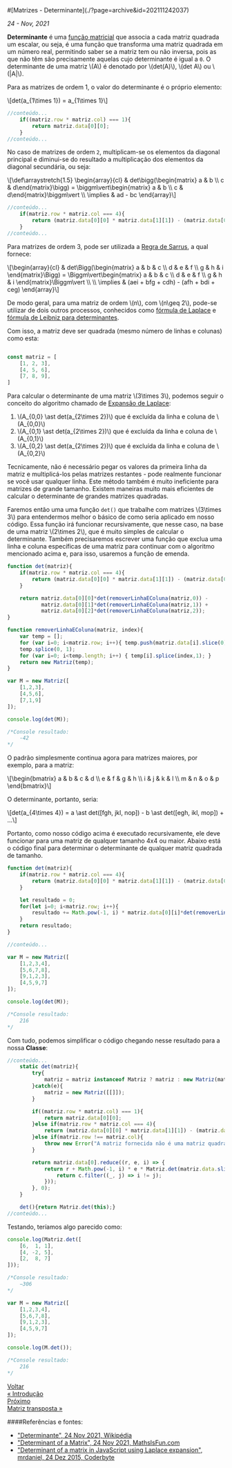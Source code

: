 <div markdown="1" class="capa" style="background-image: url(%PUBLIC_URL%/assets/images/001.jpg);">
#[Matrizes - Determinante](./?page=archive&id=202111242037)
</div>

*24 - Nov, 2021*

**Determinante** é uma [função matricial](https://pt.wikipedia.org/wiki/Fun%C3%A7%C3%A3o_matricial) que associa a cada matriz quadrada um escalar, ou seja, é uma função que transforma uma matriz quadrada em um número real, permitindo saber se a matriz tem ou não inversa, pois as que não têm são precisamente aquelas cujo determinante é igual a `0`. O determinante de uma matriz \\(A\\) é denotado por \\(det(A)\\), \\(det A\\) ou \\(|A|\\).

Para as matrizes de ordem 1, o valor do determinante é o próprio elemento:

\\[det(a\_{1\times 1}) = a\_{1\times 1}\\]

```js
//conteúdo...
    if((matriz.row * matriz.col) === 1){
        return matriz.data[0][0];
    }
//conteúdo...
```

No caso de matrizes de ordem `2`, multiplicam-se os elementos da diagonal principal e diminui-se do resultado a multiplicação dos elementos da diagonal secundária, ou seja:

\\[\def\arraystretch{1.5} \begin{array}{cl} &amp; det\bigg(\begin{matrix} a & b \\\\ c & d\end{matrix}\bigg) = \biggm\vert\begin{matrix} a & b \\\\ c & d\end{matrix}\biggm\vert \\\\ \implies &amp; ad - bc \end{array}\\]

```js
//conteúdo...
    if(matriz.row * matriz.col === 4){
        return (matriz.data[0][0] * matriz.data[1][1]) - (matriz.data[0][1] * matriz.data[1][0]);
    }
//conteúdo...
```

Para matrizes de ordem 3, pode ser utilizada a [Regra de Sarrus](https://pt.wikipedia.org/wiki/Regra_de_Sarrus), a qual fornece:

\\[\begin{array}{cl} &amp; det\Bigg(\begin{matrix} a & b & c \\\\ d & e & f  \\\\ g & h & i \end{matrix}\Bigg) = \Biggm\vert\begin{matrix} a & b & c \\\\ d & e & f  \\\\ g & h & i \end{matrix}\Biggm\vert \\\\ \\\\ \implies &amp; (aei + bfg + cdh) - (afh + bdi + ceg) \end{array}\\]

De modo geral, para uma matriz de ordem \\(n\\), com \\(n\geq 2\\), pode-se utilizar de dois outros processos, conhecidos como [fórmula de Laplace](https://pt.wikipedia.org/wiki/Teorema_de_Laplace) e [fórmula de Leibniz para determinantes](https://pt.wikipedia.org/wiki/F%C3%B3rmula_de_Leibniz_para_determinantes).

Com isso, a matriz deve ser quadrada (mesmo número de linhas e colunas) como esta:

```js

const matriz = [
    [1, 2, 3],
    [4, 5, 6],
    [7, 8, 9],
]

```

Para calcular o determinante de uma matriz \\(3\times 3\\), podemos seguir o conceito do algoritmo chamado de [Expansão de Laplace](https://en.wikipedia.org/wiki/Laplace_expansion):

1. \\(A\_{0,0} \ast det(a\_{2\times 2})\\) que é excluída da linha e coluna de \\(A_{0,0}\\)
2. \\(A\_{0,1} \ast det(a\_{2\times 2})\\) que é excluída da linha e coluna de \\(A_{0,1}\\)
3. \\(A\_{0,2} \ast det(a\_{2\times 2})\\) que é excluída da linha e coluna de \\(A_{0,2}\\)

Tecnicamente, não é necessário pegar os valores da primeira linha da matriz e multiplicá-los pelas matrizes restantes - pode realmente funcionar se você usar qualquer linha. Este método também é muito ineficiente para matrizes de grande tamanho. Existem maneiras muito mais eficientes de calcular o determinante de grandes matrizes quadradas.

Faremos então uma uma função `det()` que trabalhe com matrizes \\(3\times 3\\) para entendermos melhor o básico de como seria aplicado em nosso código. Essa função irá funcionar recursivamente, que nesse caso, na base de uma matriz \\(2\times 2\\), que é muito simples de calcular o determinante. Também precisaremos escrever uma função que exclua uma linha e coluna específicas de uma matriz para continuar com o algoritmo mencionado acima e, para isso, usaremos a função de emenda.

```js
function det(matriz){
    if(matriz.row * matriz.col === 4){
        return (matriz.data[0][0] * matriz.data[1][1]) - (matriz.data[0][1] * matriz.data[1][0]);
    }

    return matriz.data[0][0]*det(removerLinhaEColuna(matriz,0)) - 
           matriz.data[0][1]*det(removerLinhaEColuna(matriz,1)) +
           matriz.data[0][2]*det(removerLinhaEColuna(matriz,2));
}

function removerLinhaEColuna(matriz, index){
    var temp = [];
    for (var i=0; i<matriz.row; i++){ temp.push(matriz.data[i].slice(0)); }
    temp.splice(0, 1); 
    for (var i=0; i<temp.length; i++) { temp[i].splice(index,1); } 
    return new Matriz(temp);
}

var M = new Matriz([
    [1,2,3],
    [4,5,6],
    [7,1,9]
]);

console.log(det(M));

/*Console resultado:
    -42
*/
```

O padrão simplesmente continua agora para matrizes maiores, por exemplo, para a matriz:

\\[\begin{bmatrix} a & b & c & d \\\\ e & f & g & h \\\\ i & j & k & l \\\\ m & n & o & p \end{bmatrix}\\]

O determinante, portanto, seria:

\\[det(a\_{4\times 4}) = a \ast det([fgh, jkl, nop]) - b \ast det([egh, ikl, mop]) + ...\\]

Portanto, como nosso código acima é executado recursivamente, ele deve funcionar para uma matriz de qualquer tamanho 4x4 ou maior. Abaixo está o código final para determinar o determinante de qualquer matriz quadrada de tamanho.

```js
function det(matriz){
    if(matriz.row * matriz.col === 4){
        return (matriz.data[0][0] * matriz.data[1][1]) - (matriz.data[0][1] * matriz.data[1][0]);
    }

    let resultado = 0;
    for(let i=0; i<matriz.row; i++){ 
        resultado += Math.pow(-1, i) * matriz.data[0][i]*det(removerLinhaEColuna(matriz, i)); 
    }
    return resultado;
}

//conteúdo...

var M = new Matriz([
    [1,2,3,4],
    [5,6,7,8],
    [9,1,2,3], 
    [4,5,9,7]
]);

console.log(det(M));

/*Console resultado:
    216
*/
```

Com tudo, podemos simplificar o código chegando nesse resultado para a nossa **Classe**:

```js
//conteúdo...
    static det(matriz){
        try{
        	matriz = matriz instanceof Matriz ? matriz : new Matriz(matriz);
        }catch(e){
        	matriz = new Matriz([[]]);
        }

        if((matriz.row * matriz.col) === 1){
            return matriz.data[0][0];
        }else if(matriz.row * matriz.col === 4){
            return (matriz.data[0][0] * matriz.data[1][1]) - (matriz.data[0][1] * matriz.data[1][0]);
        }else if(matriz.row !== matriz.col){
        	throw new Error("A matriz fornecida não é uma matriz quadrada, é necessária que o número de linhas seja igual ao número de colunas!");
        }

        return matriz.data[0].reduce((r, e, i) => {
            return r + Math.pow(-1, i) * e * Matriz.det(matriz.data.slice(1).map(c => {
                return c.filter((_, j) => i != j);
            }));
        }, 0);
    }

    det(){return Matriz.det(this);}
//conteúdo...
```

Testando, teríamos algo parecido como:

```js
console.log(Matriz.det([
    [6,  1, 1],
    [4, -2, 5],
    [2,  8, 7]
]));

/*Console resultado:
    −306
*/

var M = new Matriz([
    [1,2,3,4],
    [5,6,7,8],
    [9,1,2,3], 
    [4,5,9,7]
]);

console.log(M.det());

/*Console resultado:
    216
*/
```

<div class="btn-page">
    <div class="btn-page-prev"><a href="./?page=archive&id=202111211452">
        <div class="btn-page-sublabel">Voltar</div>
        <div class="btn-page-label">« Introdução</div>
    </a></div>
    <div class="btn-page-next"><a href="./?page=archive&id=202111281430">
        <div class="btn-page-sublabel">Próximo</div>
        <div class="btn-page-label">Matriz transposta »</div>
    </a></div>
</div>

####Referências e fontes:

* ["Determinante", 24 Nov 2021, Wikipédia](https://pt.wikipedia.org/wiki/Determinante)
* ["Determinant of a Matrix", 24 Nov 2021, MathsIsFun.com](https://www.mathsisfun.com/algebra/matrix-determinant.html)
* ["Determinant of a matrix in JavaScript using Laplace expansion", mrdaniel, 24 Dez 2015, Coderbyte](https://coderbyte.com/tutorial/determinant-of-a-matrix-in-javascript-using-laplace-expansion)